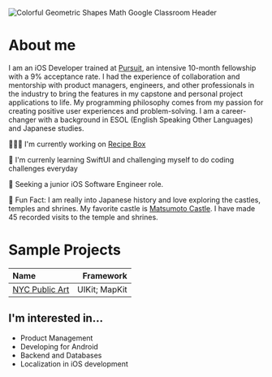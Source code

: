 ![Colorful Geometric Shapes Math Google Classroom Header](https://user-images.githubusercontent.com/52185677/117301505-b3104b80-ae48-11eb-890e-30639c13e7a8.png)

# About me
I am an iOS Developer trained at [Pursuit](https://www.pursuit.org/), an intensive 10-month fellowship with a 9% acceptance rate. I had the experience of collaboration and mentorship with product managers, engineers, and other professionals in the industry to bring the features in my capstone and personal project applications to life. My programming philosophy comes from my passion for creating positive user experiences and problem-solving. I am a career-changer with a background in ESOL (English Speaking Other Languages) and Japanese studies. 

👩🏾‍💻   I'm currently working on [Recipe Box](https://github.com/jocelyn-boyd/Recipe-Box)

🌱   I'm currenly learning SwiftUI and challenging myself to do coding challenges everyday

🏢   Seeking a junior iOS Software Engineer role.

🙂   Fun Fact: I am really into Japanese history and love exploring the castles, temples and shrines. My favorite castle is [Matsumoto Castle](https://visitmatsumoto.com/en/spot/matsumotocastle/). I have made 45 recorded visits to the temple and shrines.

# Sample Projects
|Name      |Framework|
|:---------|---------:|
|[NYC Public Art](https://github.com/jocelyn-boyd/nyc-public-art) | UIKit; MapKit |

## I'm interested in...
- Product Management
- Developing for Android
- Backend and Databases
- Localization in iOS development
